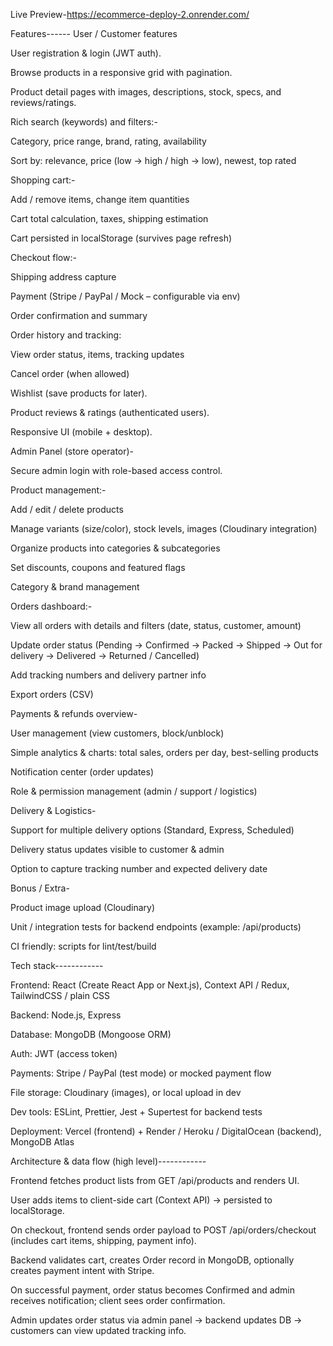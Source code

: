 Live Preview-https://ecommerce-deploy-2.onrender.com/

Features------
User / Customer features

User registration & login (JWT auth).

Browse products in a responsive grid with pagination.

Product detail pages with images, descriptions, stock, specs, and reviews/ratings.

Rich search (keywords) and filters:-

Category, price range, brand, rating, availability

Sort by: relevance, price (low → high / high → low), newest, top rated

Shopping cart:-

Add / remove items, change item quantities

Cart total calculation, taxes, shipping estimation

Cart persisted in localStorage (survives page refresh)

Checkout flow:-

Shipping address capture

Payment (Stripe / PayPal / Mock – configurable via env)

Order confirmation and summary

Order history and tracking:

View order status, items, tracking updates

Cancel order (when allowed)

Wishlist (save products for later).

Product reviews & ratings (authenticated users).

Responsive UI (mobile + desktop).

Admin Panel (store operator)-

Secure admin login with role-based access control.

Product management:-

Add / edit / delete products

Manage variants (size/color), stock levels, images (Cloudinary integration)

Organize products into categories & subcategories

Set discounts, coupons and featured flags

Category & brand management

Orders dashboard:-

View all orders with details and filters (date, status, customer, amount)

Update order status (Pending → Confirmed → Packed → Shipped → Out for delivery → Delivered → Returned / Cancelled)

Add tracking numbers and delivery partner info

Export orders (CSV)

Payments & refunds overview-

User management (view customers, block/unblock)

Simple analytics & charts: total sales, orders per day, best-selling products

Notification center (order updates)

Role & permission management (admin / support / logistics)

Delivery & Logistics-

Support for multiple delivery options (Standard, Express, Scheduled)

Delivery status updates visible to customer & admin

Option to capture tracking number and expected delivery date

Bonus / Extra-

Product image upload (Cloudinary)

Unit / integration tests for backend endpoints (example: /api/products)

CI friendly: scripts for lint/test/build

Tech stack------------

Frontend: React (Create React App or Next.js), Context API / Redux, TailwindCSS / plain CSS

Backend: Node.js, Express

Database: MongoDB (Mongoose ORM)

Auth: JWT (access token)

Payments: Stripe / PayPal (test mode) or mocked payment flow

File storage: Cloudinary (images), or local upload in dev

Dev tools: ESLint, Prettier, Jest + Supertest for backend tests

Deployment: Vercel (frontend) + Render / Heroku / DigitalOcean (backend), MongoDB Atlas

Architecture & data flow (high level)------------

Frontend fetches product lists from GET /api/products and renders UI.

User adds items to client-side cart (Context API) → persisted to localStorage.

On checkout, frontend sends order payload to POST /api/orders/checkout (includes cart items, shipping, payment info).

Backend validates cart, creates Order record in MongoDB, optionally creates payment intent with Stripe.

On successful payment, order status becomes Confirmed and admin receives notification; client sees order confirmation.

Admin updates order status via admin panel → backend updates DB → customers can view updated tracking info.
